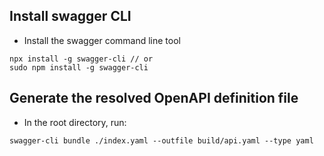 ## Install swagger CLI

- Install the swagger command line tool

```
npx install -g swagger-cli // or
sudo npm install -g swagger-cli
```

## Generate the resolved OpenAPI definition file

- In the root directory, run:

```
swagger-cli bundle ./index.yaml --outfile build/api.yaml --type yaml
```